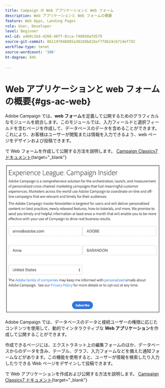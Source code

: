 ```yaml
---
title: Campaign の Web アプリケーションと Web フォーム
description: Web アプリケーションと Web フォームの概要
feature: Web Apps, Landing Pages
role: User, Developer
level: Beginner
exl-id: a460c1b4-4266-46ff-8cca-748050afd579
source-git-commit: 061197048885a30249bd18af7f8b24cb71def742
workflow-type: tm+mt
source-wordcount: '166'
ht-degree: 84%

---
```


# Web アプリケーションと web フォームの概要{#gs-ac-web}

Adobe Campaign では、**web フォーム**&#x200B;を定義して公開するためのグラフィカルなモジュールを統合します。このモジュールでは、入力フィールドと選択フィールドを含むページを作成して、データベースのデータを含めることができます。これにより、お客様はユーザーが閲覧または情報を入力できるよう、web ページをデザインおよび投稿できます。

で Web フォームを作成して公開する方法を説明します。 [Campaign Classicv7 ドキュメント](https://experienceleague.adobe.com/docs/campaign-classic/using/designing-content/web-forms/about-web-forms.html?lang=jal#designing-content){target="_blank"}

![](assets/sample.png)

Adobe Campaign では、データベースのデータと接続ユーザーの権限に応じたコンテンツを使用して、動的でインタラクティブな **Web アプリケーション**&#x200B;を作成して公開することができます。

作成できるページには、エクストラネット上の編集フォームのほか、データベースからのデータを含み、テーブル、グラフ、入力フォームなどを備えた通知フォームなどがあります。この機能を使用すると、ユーザーが情報を検索したり入力したりできる Web ページをデザインして投稿できます。

で Web アプリケーションを作成および公開する方法を説明します。 [Campaign Classicv7 ドキュメント](https://experienceleague.adobe.com/docs/campaign-classic/using/designing-content/web-applications/about-web-applications.html?lang=ja#designing-content){target="_blank"}
